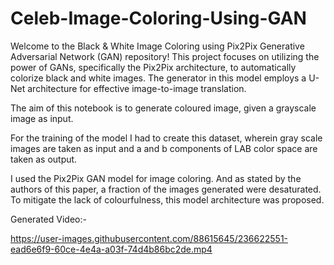 # Celeb-Image-Coloring-Using-GAN

Welcome to the Black & White Image Coloring using Pix2Pix Generative Adversarial Network (GAN) repository! This project focuses on utilizing the power of GANs, specifically the Pix2Pix architecture, to automatically colorize black and white images. The generator in this model employs a U-Net architecture for effective image-to-image translation.

The aim of this notebook is to generate coloured image, given a grayscale image as input.

For the training of the model I had to create this dataset, wherein gray scale images are taken as input and a and b components of LAB color space are taken as output.

I used the Pix2Pix GAN model for image coloring. And as stated by the authors of this paper, a fraction of the images generated were desaturated. To mitigate the lack of colourfulness, this model architecture was proposed.

Generated Video:- 



https://user-images.githubusercontent.com/88615645/236622551-ead6e6f9-60ce-4e4a-a03f-74d4b86bc2de.mp4

